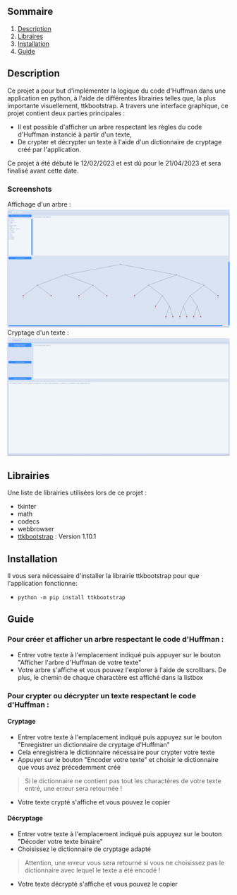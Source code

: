 ## Sommaire

1. [Description](#description)
2. [Libraires](#librairies)
3. [Installation](#installation)
4. [Guide](#guide)

## Description

  Ce projet a pour but d'implémenter la logique du code d'Huffman dans une application en python, à l'aide de différentes librairies telles que, la plus importante visuellement, ttkbootstrap. A travers une interface graphique, ce projet contient deux parties principales :
- Il est possible d'afficher un arbre respectant les règles du code d'Huffman instancié à partir d'un texte,
- De crypter et décrypter un texte à l'aide d'un dictionnaire de cryptage créé par l'application.

Ce projet à été débuté le 12/02/2023 et est dû pour le 21/04/2023 et sera finalisé avant cette date.

### Screenshots
Affichage d'un arbre :
![Image canva](https://github.com/uvsq22102103/Projet-Huffmann/blob/main/documentation/screenhuffman1emepage.png)
Cryptage d'un texte :
![Image crypt](https://github.com/uvsq22102103/Projet-Huffmann/blob/main/documentation/screenhuffman2emepage.png)

## Librairies

Une liste de librairies utilisées lors de ce projet :

* tkinter
* math
* codecs
* webbrowser
* [ttkbootstrap](https://github.com/israel-dryer/ttkbootstrap) : Version 1.10.1


## Installation

Il vous sera nécessaire d'installer la librairie ttkbootstrap pour que l'application fonctionne:
* ```python -m pip install ttkbootstrap```

## Guide

### Pour créer et afficher un arbre respectant le code d'Huffman :
* Entrer votre texte à l'emplacement indiqué puis appuyer sur le bouton "Afficher l'arbre d'Huffman de votre texte"
* Votre arbre s'affiche et vous pouvez l'explorer à l'aide de scrollbars. De plus, le chemin de chaque charactère est affiché dans la listbox

### Pour crypter ou décrypter un texte respectant le code d'Huffman : 

#### Cryptage
* Entrer votre texte à l'emplacement indiqué puis appuyez sur le bouton "Enregistrer un dictionnaire de cryptage d'Huffman" 
* Cela enregistrera le dictionnaire nécessaire pour crypter votre texte
* Appuyer sur le bouton "Encoder votre texte" et choisir le dictionnaire que vous avez précedemment créé 
> Si le dictionnaire ne contient pas tout les charactères de votre texte entré, une erreur sera retournée !
* Votre texte crypté s'affiche et vous pouvez le copier  

#### Décryptage
* Entrer votre texte à l'emplacement indiqué puis appuyez sur le bouton "Décoder votre texte binaire"
* Choisissez le dictionnaire de cryptage adapté 
> Attention, une erreur vous sera retourné si vous ne choisissez pas le dictionnaire avec lequel le texte a été encodé !
* Votre texte décrypté s'affiche et vous pouvez le copier






